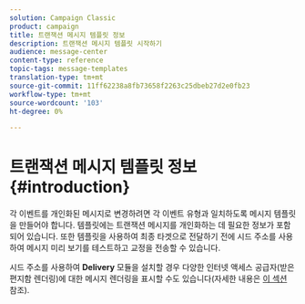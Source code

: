 ```yaml
---
solution: Campaign Classic
product: campaign
title: 트랜잭션 메시지 템플릿 정보
description: 트랜잭션 메시지 템플릿 시작하기
audience: message-center
content-type: reference
topic-tags: message-templates
translation-type: tm+mt
source-git-commit: 11ff62238a8fb73658f2263c25dbeb27d2e0fb23
workflow-type: tm+mt
source-wordcount: '103'
ht-degree: 0%

---
```



# 트랜잭션 메시지 템플릿 정보{#introduction}

각 이벤트를 개인화된 메시지로 변경하려면 각 이벤트 유형과 일치하도록 메시지 템플릿을 만들어야 합니다. 템플릿에는 트랜잭션 메시지를 개인화하는 데 필요한 정보가 포함되어 있습니다. 또한 템플릿을 사용하여 최종 타겟으로 전달하기 전에 시드 주소를 사용하여 메시지 미리 보기를 테스트하고 교정을 전송할 수 있습니다.

시드 주소를 사용하여 **Delivery** 모듈을 설치할 경우 다양한 인터넷 액세스 공급자(받은 편지함 렌더링)에 대한 메시지 렌더링을 표시할 수도 있습니다(자세한 내용은 [이 섹션](../../delivery/using/about-deliverability.md) 참조).
